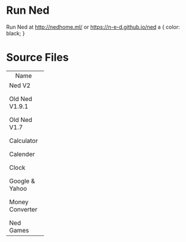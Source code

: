 # Run Ned
Run Ned at http://nedhome.ml/ or https://n-e-d.github.io/ned
<syle type="text/css">
a {
 color: black;
}
</style>
# Source Files
<table style="width:20%">
  <tr>
    <td><center>Name</center></td>
    <td><center>Source File</center></td>		
  </tr>
  <tr>
    <td>Ned V2</p>Old Ned V1.9.1</p>Old Ned V1.7</p>Calculator</p>Calender</p>Clock</p>Google & Yahoo</p>Money Converter</p>Ned Games</td>		
    <td>index.html</p>V1.9.html</p>V1.7.html</p>/tools/calculator.html</p>/tools/calendar.html</p>/tools/clock.html</p>/tools/google.html</p>/tools/moneyconverter.html</p><a href="https://github.com/n-e-d/ned-games/">games - index.html</td>	
  </tr>
</table>
